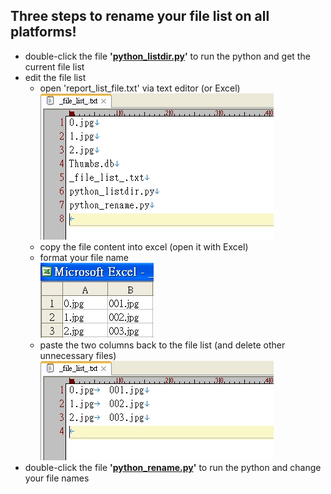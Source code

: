## Three steps to rename your file list **on all platforms**!
- double-click the file **'[python_listdir.py](python_listdir.py)'** to run the python and get the current file list
- edit the file list
  - open 'report_list_file.txt' via text editor (or Excel)<br>![](https://github.com/tsungjung411/refs/blob/master/images/00001_EasistRenamer_Step2_1.jpg)
  - copy the file content into excel (open it with Excel)
  - format your file name<br>![](https://github.com/tsungjung411/refs/blob/master/images/00002_EasistRenamer_Step2_2.jpg)
  - paste the two columns back to the file list (and delete other unnecessary files)<br>![](https://github.com/tsungjung411/refs/blob/master/images/00003_EasistRenamer_Step2_3.jpg)
- double-click the file **'[python_rename.py](python_rename.py)'** to run the python and change your file names
